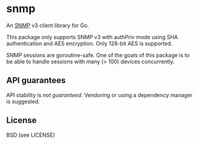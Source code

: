 snmp
====

An [SNMP](http://en.wikipedia.org/wiki/Simple_Network_Management_Protocol) v3 client library for Go.

This package only supports SNMP v3 with authPriv mode using SHA authentication and AES encryption.
Only 128-bit AES is supported.

SNMP sessions are goroutine-safe. One of the goals of this package is to be able to handle
sessions with many (> 100) devices concurrently.

API guarantees
---
API stability is *not guaranteed*. Vendoring or using a dependency manager is suggested.

License
---
BSD (see LICENSE)
